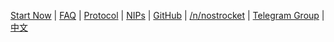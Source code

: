 [Start Now](https://nostrocket.github.io/oxygen/) | [FAQ](/faq.html) | [Protocol](/protocol.html) | [NIPs](https://github.com/nostrocket/nips) | [GitHub](https://github.com/nostrocket) | [/n/nostrocket](https://satellite.earth/n/nostrocket/) | [Telegram Group](https://t.me/nostrocket) | [中文](/chinese.html)
